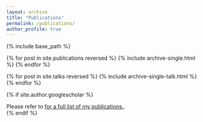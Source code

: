 ```yaml
---
layout: archive
title: "Publications"
permalink: /publications/
author_profile: true
---
```


{% include base_path %}

{% for post in site.publications reversed %}
  {% include archive-single.html %}
{% endfor %}

{% for post in site.talks reversed %}
  {% include archive-single-talk.html %}
{% endfor %}


{% if site.author.googlescholar %}
  <div class="wordwrap">Please refer to <a href="{{site.author.googlescholar}}">for a full list of my publications.</a>.</div>
{% endif %}